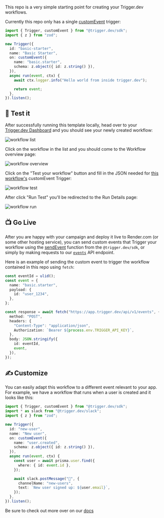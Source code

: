 This repo is a very simple starting point for creating your Trigger.dev workflows.

Currently this repo only has a single [customEvent](https://docs.trigger.dev/triggers/custom-events) trigger:

```ts
import { Trigger, customEvent } from "@trigger.dev/sdk";
import { z } from "zod";

new Trigger({
  id: "basic-starter",
  name: "Basic Starter",
  on: customEvent({
    name: "basic.starter",
    schema: z.object({ id: z.string() }),
  }),
  async run(event, ctx) {
    await ctx.logger.info("Hello world from inside trigger.dev");

    return event;
  },
}).listen();
```

## 🧪 Test it

After successfully running this template locally, head over to your [Trigger.dev Dashboard](https://app.trigger.dev) and you should see your newly created workflow:

![workflow list](https://imagedelivery.net/3TbraffuDZ4aEf8KWOmI_w/34fb0fa8-3649-4c8e-4b27-d31540f3cb00/width=1200)

Click on the workflow in the list and you should come to the Workflow overview page:

![workflow overview](https://imagedelivery.net/3TbraffuDZ4aEf8KWOmI_w/8d68044b-104f-472c-837f-dd1ca62e9d00/width=1200)

Click on the "Test your workflow" button and fill in the JSON needed for [this workflow's](src/index.ts#L7) customEvent Trigger:

![workflow test](https://imagedelivery.net/3TbraffuDZ4aEf8KWOmI_w/dbfdfeed-4230-44ec-5e6c-1e87412a5200/width=1200)

After click "Run Test" you'll be redirected to the Run Details page:

![workflow run](https://imagedelivery.net/3TbraffuDZ4aEf8KWOmI_w/18b46eaa-95d1-49c5-774f-507819360a00/width=1200)

## 📺 Go Live

After you are happy with your campaign and deploy it live to Render.com (or some other hosting service), you can send custom events that Trigger your workflow using the [sendEvent](https://docs.trigger.dev/reference/send-event) function from the `@trigger.dev/sdk`, or simply by making requests to our [`events`](https://docs.trigger.dev/api-reference/events/sendEvent) API endpoint.

Here is an example of sending the custom event to trigger the workflow contained in this repo using `fetch`:

```ts
const eventId = ulid();
const event = {
  name: "basic.starter",
  payload: {
    id: "user_1234",
  },
};

const response = await fetch("https://app.trigger.dev/api/v1/events", {
  method: "POST",
  headers: {
    "Content-Type": "application/json",
    Authorization: `Bearer ${process.env.TRIGGER_API_KEY}`,
  },
  body: JSON.stringify({
    id: eventId,
    event,
  }),
});
```

## ✍️ Customize

You can easily adapt this workflow to a different event relevant to your app. For example, we have a workflow that runs when a user is created and it looks like this:

```ts
import { Trigger, customEvent } from "@trigger.dev/sdk";
import * as slack from "@trigger.dev/slack";
import { z } from "zod";

new Trigger({
  id: "new-user",
  name: "New user",
  on: customEvent({
    name: "user.created",
    schema: z.object({ id: z.string() }),
  }),
  async run(event, ctx) {
    const user = await prisma.user.find({
      where: { id: event.id },
    });

    await slack.postMessage("🚨", {
      channelName: "new-users",
      text: `New user signed up: ${user.email}`,
    });
  },
}).listen();
```

Be sure to check out more over on our [docs](https://docs.trigger.dev)
